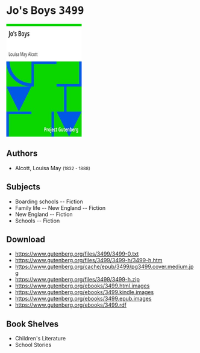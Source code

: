# Jo's Boys <kbd>3499</kbd>

![](./cover.medium.jpg "")

## Authors


 - Alcott, Louisa May <small>(1832 - 1888)</small>

## Subjects


 - Boarding schools -- Fiction
 - Family life -- New England -- Fiction
 - New England -- Fiction
 - Schools -- Fiction

## Download


 - https://www.gutenberg.org/files/3499/3499-0.txt
 - https://www.gutenberg.org/files/3499/3499-h/3499-h.htm
 - https://www.gutenberg.org/cache/epub/3499/pg3499.cover.medium.jpg
 - https://www.gutenberg.org/files/3499/3499-h.zip
 - https://www.gutenberg.org/ebooks/3499.html.images
 - https://www.gutenberg.org/ebooks/3499.kindle.images
 - https://www.gutenberg.org/ebooks/3499.epub.images
 - https://www.gutenberg.org/ebooks/3499.rdf

## Book Shelves


 - Children's Literature
 - School Stories

